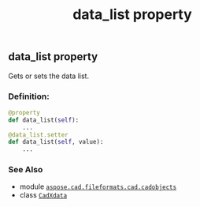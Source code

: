 ﻿---
title: data_list property
second_title: Aspose.CAD for Python via .NET API References
description: 
type: docs
weight: 40
url: /python-net/aspose.cad.fileformats.cad.cadobjects/cadxdata/data_list/
is_root: false
---

## data_list property


Gets or sets the data list.
### Definition:
```python
@property
def data_list(self):
    ...
@data_list.setter
def data_list(self, value):
    ...
```

### See Also
* module [`aspose.cad.fileformats.cad.cadobjects`](../../)
* class [`CadXdata`](/cad/python-net/aspose.cad.fileformats.cad.cadobjects/cadxdata)
